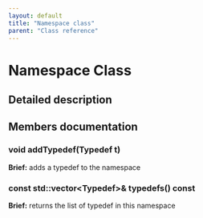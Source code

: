 ```yaml
---
layout: default
title: "Namespace class"
parent: "Class reference"
---
```


# Namespace Class

## Detailed description

## Members documentation

### void addTypedef(Typedef t)

**Brief:** adds a typedef to the namespace

### const std::vector\<Typedef>& typedefs() const

**Brief:** returns the list of typedef in this namespace

